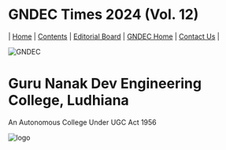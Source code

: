 # GNDEC Times 2024 (Vol. 12)

| [Home](README.md) | [Contents](Content/CoverPage/Contents.md) | [Editorial Board](Content/EditorialBoard/EditorialBoard.md) | [GNDEC Home](https://gndec.ac.in/) | [Contact Us](Content/CoverPage/Contact.md) |  


![GNDEC](Content/CoverPage/Images/GNDEC.png)
# Guru Nanak Dev Engineering College, Ludhiana
An Autonomous College Under UGC Act 1956

![logo](Content/CoverPage/Images/logo.png)
